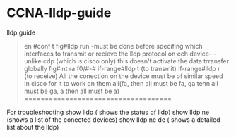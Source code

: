 # CCNA-lldp-guide
lldp guide
>en
#conf t
fig#lldp run
-must be done before specifing which interfaces to transmit or recieve the lldp protocol on ech device-
-unlike cdp (which is cisco only) this doesn't activate the data trransfer globally
fig#int ra f0/#-#
if-range#lldp t (to transmit)
if-range#lldp r (to receive)
All the conection on the device must be of similar speed in cisco for it to work on them all(fa, then all must be fa, ga tehn all must be ga, a then all must be a)
====================================

For troubleshooting
show lldp ( shows the status of lldp)
show lldp ne (shows a list of the conected devices)
show lldp ne de ( shows a detailed list about the lldp)
